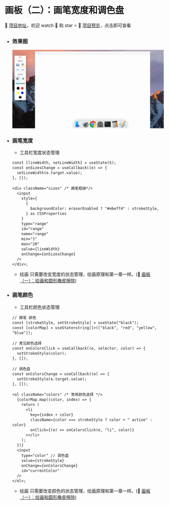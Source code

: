 # 画板（二）：画笔宽度和调色盘

:dart: [项目地址](https://liucrystal24.github.io/macos-desk)，欢迎 watch :eyes: 和 star :star:
:book: [项目预览](https://liucrystal24.github.io/macos-desk)，点击即可查看

- ### 效果图

  ![docker](img/width&color.gif)

- ### 画笔宽度

  - 工具栏宽度状态管理

  ```tsx
  const [lineWidth, setLineWidth] = useState(5);
  const onSizesChange = useCallback((e) => {
    setLineWidth(e.target.value);
  }, []);

  <div className="sizes" /* 画笔粗细*/>
    <input
      style={
        {
          backgroundColor: eraserEnabled ? "#ebeff4" : strokeStyle,
        } as CSSProperties
      }
      type="range"
      id="range"
      name="range"
      min="1"
      max="20"
      value={lineWidth}
      onChange={onSizesChange}
    />
  </div>;
  ```

  - 绘画
    只需要改变宽度的状态管理，绘画原理和第一章一样。(:link: [画板（一）：绘画和圆形橡皮擦除](https://github.com/liucrystal24/Notebook/issues/15))

- ### 画笔颜色

  - 工具栏颜色状态管理

  ```tsx
  // 画笔 颜色
  const [strokeStyle, setStrokeStyle] = useState("black");
  const [colorMap] = useState<string[]>(["black", "red", "yellow", "blue"]);

  // 常见颜色选择
  const onColorsClick = useCallback((e, selector, color) => {
    setStrokeStyle(color);
  }, []);

  // 调色盘
  const onColorsChange = useCallback((e) => {
    setStrokeStyle(e.target.value);
  }, []);

  <ol className="colors" /* 常用颜色选择 */>
    {colorMap.map((color, index) => {
      return (
        <li
          key={index + color}
          className={color === strokeStyle ? color + " active" : color}
          onClick={(e) => onColorsClick(e, "li", color)}
        ></li>
      );
    })}
    <input
      type="color" // 调色盘
      value={strokeStyle}
      onChange={onColorsChange}
      id="currentColor"
    />
  </ol>;
  ```

  - 绘画
    只需要改变颜色的状态管理，绘画原理和第一章一样。(:link: [画板（一）：绘画和圆形橡皮擦除](https://github.com/liucrystal24/Notebook/issues/15))
